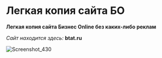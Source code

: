 # Легкая копия сайта БО
**Легкая копия сайта Бизнес Online без каких-либо реклам**

*Сайт находится здесь:* **btat.ru**


![Screenshot_430](https://user-images.githubusercontent.com/59125020/161381584-529f6f6f-d5b3-4882-9cdc-12035b36ae6e.png)
